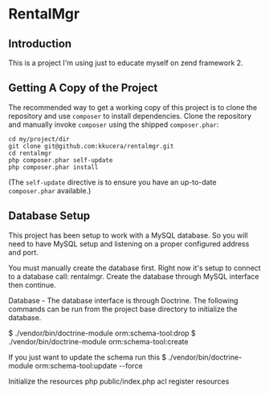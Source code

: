 RentalMgr
=======================

Introduction
------------
This is a project I'm using just to educate myself on zend framework 2.



Getting A Copy of the Project
-----------------------------
The recommended way to get a working copy of this project is to clone the repository
and use `composer` to install dependencies. Clone the repository and manually invoke
`composer` using the shipped `composer.phar`:

    cd my/project/dir
    git clone git@github.com:kkucera/rentalmgr.git
    cd rentalmgr
    php composer.phar self-update
    php composer.phar install

(The `self-update` directive is to ensure you have an up-to-date `composer.phar`
available.)



Database Setup
---------------
This project has been setup to work with a MySQL database. So you will need to have MySQL setup and listening
on a proper configured address and port.

You must manually create the database first. Right now it's setup to connect to a database call: rentalmgr.
Create the database through MySQL interface then continue.

Database - The database interface is through Doctrine.  The following commands can be run from the project base
directory to initialize the database.

$ ./vendor/bin/doctrine-module orm:schema-tool:drop
$ ./vendor/bin/doctrine-module orm:schema-tool:create

If you just want to update the schema run this
$ ./vendor/bin/doctrine-module orm:schema-tool:update --force


Initialize the resources
php public/index.php acl register resources
